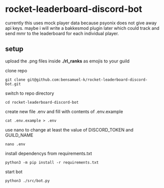 # rocket-leaderboard-discord-bot

currently this uses mock player data because psyonix does not give away api keys. maybe i will write a bakkesmod plugin later which could track and send mmr to the leaderboard for each individual player.

## setup

upload the .png files inside **./rl_ranks** as emojis to your guild

clone repo
```
git clone git@github.com:bensamuel-k/rocket-leaderboard-discord-bot.git
```

switch to repo directory
```
cd rocket-leaderboard-discord-bot
```

create new file .env and fill with contents of .env.example
```
cat .env.example > .env
```

use nano to change at least the value of DISCORD_TOKEN and GUILD_NAME
```
nano .env
```

install dependencys from requirements.txt
```
python3 -m pip install -r requirements.txt
```

start bot
```
python3 ./src/bot.py
```
